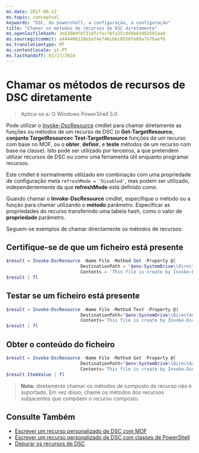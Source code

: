 ```yaml
---
ms.date: 2017-06-12
ms.topic: conceptual
keywords: "DSC, do powershell, a configuração, a configuração"
title: "Chamar os métodos de recursos de DSC diretamente"
ms.openlocfilehash: 3e83984fbf31dfcfec76fa15cdd9b83d92501aa0
ms.sourcegitcommit: a444406120e5af4e746cbbc0558fe89a7e78aef6
ms.translationtype: MT
ms.contentlocale: pt-PT
ms.lasthandoff: 01/17/2018
---
```

# <a name="calling-dsc-resource-methods-directly"></a>Chamar os métodos de recursos de DSC diretamente

>Aplica-se a: O Windows PowerShell 5.0

Pode utilizar o [Invoke-DscResource](https://technet.microsoft.com/en-us/library/mt517869.aspx) cmdlet para chamar diretamente as funções ou métodos de um recurso de DSC (o **Get-TargetResource**, **conjunto TargetResource**e  **Test-TargetResource** funções de um recurso com base no MOF, ou o **obter**, **definir**, e **teste** métodos de um recurso com base na classe). Isto pode ser utilizado por terceiros, a que pretendem utilizar recursos de DSC ou como uma ferramenta útil enquanto programar recursos. 

Este cmdlet é normalmente utilizado em combinação com uma propriedade de configuração meta `refreshMode = 'Disabled'`, mas podem ser utilizado, independentemente da que **refreshMode** está definido como.

Quando chamar o **Invoke-DscResource** cmdlet, especifique o método ou a função para chamar utilizando o **método** parâmetro. Especificar as propriedades do recurso transferindo uma tabela hash, como o valor de **propriedade** parâmetro.

Seguem-se exemplos de chamar directamente os métodos de recursos:

## <a name="ensure-a-file-is-present"></a>Certifique-se de que um ficheiro está presente

```powershell
$result = Invoke-DscResource -Name File -Method Set -Property @{
                            DestinationPath = "$env:SystemDrive\\DirectAccess.txt";
                            Contents = 'This file is create by Invoke-DscResource'} -Verbose
$result | fl
```

## <a name="test-that-a-file-is-present"></a>Testar se um ficheiro está presente

```powershell
$result = Invoke-DscResource -Name File -Method Test -Property @{
                            DestinationPath="$env:SystemDrive\\DirectAccess.txt";
                            Contents='This file is create by Invoke-DscResource'} -Verbose
$result | fl
```

## <a name="get-the-contents-of-file"></a>Obter o conteúdo do ficheiro

```powershell
$result = Invoke-DscResource -Name File -Method Get -Property @{
                            DestinationPath="$env:SystemDrive\\DirectAccess.txt";
                            Contents='This file is create by Invoke-DscResource'} -Verbose
$result.ItemValue | fl
```

>**Nota:** diretamente chamar os métodos de composto de recurso não é suportado. Em vez disso, chame os métodos dos recursos subjacentes que compõem o recurso composto.

## <a name="see-also"></a>Consulte Também
- [Escrever um recurso personalizado de DSC com MOF](authoringResourceMOF.md) 
- [Escrever um recurso personalizado de DSC com classes de PowerShell](authoringResourceClass.md)
- [Depurar os recursos de DSC](debugResource.md)


